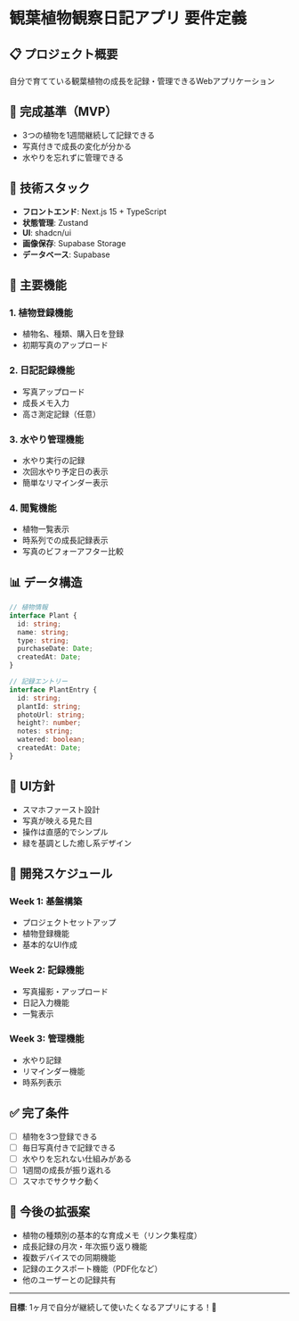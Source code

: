 # 観葉植物観察日記アプリ 要件定義

## 📋 プロジェクト概要
自分で育てている観葉植物の成長を記録・管理できるWebアプリケーション

## 🎯 完成基準（MVP）
- 3つの植物を1週間継続して記録できる
- 写真付きで成長の変化が分かる
- 水やりを忘れずに管理できる

## 🔧 技術スタック
- **フロントエンド**: Next.js 15 + TypeScript
- **状態管理**: Zustand
- **UI**: shadcn/ui
- **画像保存**: Supabase Storage
- **データベース**: Supabase

## 🌱 主要機能

### 1. 植物登録機能
- 植物名、種類、購入日を登録
- 初期写真のアップロード

### 2. 日記記録機能
- 写真アップロード
- 成長メモ入力
- 高さ測定記録（任意）

### 3. 水やり管理機能
- 水やり実行の記録
- 次回水やり予定日の表示
- 簡単なリマインダー表示

### 4. 閲覧機能
- 植物一覧表示
- 時系列での成長記録表示
- 写真のビフォーアフター比較

## 📊 データ構造

```typescript
// 植物情報
interface Plant {
  id: string;
  name: string;
  type: string;
  purchaseDate: Date;
  createdAt: Date;
}

// 記録エントリー
interface PlantEntry {
  id: string;
  plantId: string;
  photoUrl: string;
  height?: number;
  notes: string;
  watered: boolean;
  createdAt: Date;
}
```

## 🎨 UI方針
- スマホファースト設計
- 写真が映える見た目
- 操作は直感的でシンプル
- 緑を基調とした癒し系デザイン

## 📅 開発スケジュール

### Week 1: 基盤構築
- プロジェクトセットアップ
- 植物登録機能
- 基本的なUI作成

### Week 2: 記録機能
- 写真撮影・アップロード
- 日記入力機能
- 一覧表示

### Week 3: 管理機能
- 水やり記録
- リマインダー機能
- 時系列表示

## ✅ 完了条件
- [ ] 植物を3つ登録できる
- [ ] 毎日写真付きで記録できる
- [ ] 水やりを忘れない仕組みがある
- [ ] 1週間の成長が振り返れる
- [ ] スマホでサクサク動く

## 🚀 今後の拡張案
- 植物の種類別の基本的な育成メモ（リンク集程度）
- 成長記録の月次・年次振り返り機能
- 複数デバイスでの同期機能
- 記録のエクスポート機能（PDF化など）
- 他のユーザーとの記録共有

---

**目標**: 1ヶ月で自分が継続して使いたくなるアプリにする！🌿